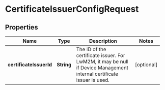 
# CertificateIssuerConfigRequest

## Properties
Name | Type | Description | Notes
------------ | ------------- | ------------- | -------------
**certificateIssuerId** | **String** | The ID of the certificate issuer. For LwM2M, it may be null if Device Management internal certificate issuer is used.  |  [optional]



